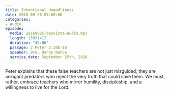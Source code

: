 ```yaml
---
title: Intentional Ungodliness
date: 2016-09-26 07:00:00
categories:
- Audio
episode:
  media: 20160925-bayvista-audio.mp3
  length: 13921412
  duration: "45:06"
  passage: 2 Peter 2:10b-16
  speaker: Bro. Danny Nance
  service_date: September 25th, 2016
---
```

Peter explains that these false teachers are not just misguided; they are arrogant predators who reject the very truth that could save them. We must, rather, embrace teachers who mirror humility, discipleship, and a willingness to live for the Lord.